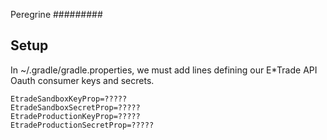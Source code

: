 Peregrine
#########


Setup
-----

In ~/.gradle/gradle.properties, we must add lines defining our E*Trade API Oauth
consumer keys and secrets.

    EtradeSandboxKeyProp=?????
    EtradeSandboxSecretProp=?????
    EtradeProductionKeyProp=?????
    EtradeProductionSecretProp=?????
